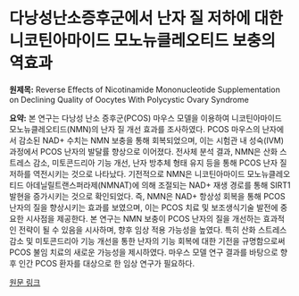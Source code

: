 # 다낭성난소증후군에서 난자 질 저하에 대한 니코틴아마이드 모노뉴클레오티드 보충의 역효과

**원제목:** Reverse Effects of Nicotinamide Mononucleotide Supplementation on Declining Quality of Oocytes With Polycystic Ovary Syndrome

**요약:** 본 연구는 다낭성 난소 증후군(PCOS) 마우스 모델을 이용하여 니코틴아마이드 모노뉴클레오티드(NMN)의 난자 질 개선 효과를 조사하였다.  PCOS 마우스의 난자에서 감소된 NAD+ 수치는 NMN 보충을 통해 회복되었으며, 이는 시험관 내 성숙(IVM) 과정에서 PCOS 난자의 발달률 향상으로 이어졌다. 전사체 분석 결과, NMN은 산화 스트레스 감소, 미토콘드리아 기능 개선, 난자 방추체 형태 유지 등을 통해 PCOS 난자 질 저하를 역전시키는 것으로 나타났다.  기전적으로 NMN은 니코틴아마이드 모노뉴클레오티드 아데닐릴트랜스퍼라제(NMNAT)에 의해 조절되는 NAD+ 재생 경로를 통해 SIRT1 발현을 증가시키는 것으로 확인되었다.  즉, NMN은 NAD+ 항상성 회복을 통해 PCOS 난자의 질을 향상시키는 효과를 보였으며, 이는 PCOS 치료 및 보조생식기술 발전에 중요한 시사점을 제공한다.  본 연구는 NMN 보충이 PCOS 난자의 질을 개선하는 효과적인 전략이 될 수 있음을 시사하며, 향후 임상 적용 가능성을 높였다.  특히 산화 스트레스 감소 및 미토콘드리아 기능 개선을 통한 난자의 기능 회복에 대한 기전을 규명함으로써 PCOS 불임 치료의 새로운 가능성을 제시하였다.  마우스 모델 연구 결과를 바탕으로 향후 인간 PCOS 환자를 대상으로 한 임상 연구가 필요하다.

[원문 링크](https://pmc.ncbi.nlm.nih.gov/articles/PMC12272325/)
